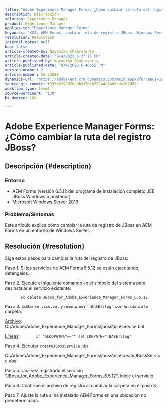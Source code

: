 ```yaml
---
title: "Adobe Experience Manager Forms: ¿Cómo cambiar la ruta del registro de JBoss?"
description: Descripción
solution: Experience Manager
product: Experience Manager
applies-to: "Experience Manager Forms"
keywords: "KCS, AEM Forms, cambiar ruta de registro JBoss, Windows Server"
resolution: Resolution
internal-notes: null
bug: false
article-created-by: Nayanika Chakravarty
article-created-date: "9/4/2023 6:37:15 PM"
article-published-by: Nayanika Chakravarty
article-published-date: "9/4/2023 6:46:55 PM"
version-number: 2
article-number: KA-22689
dynamics-url: "https://adobe-ent.crm.dynamics.com/main.aspx?forceUCI=1&pagetype=entityrecord&etn=knowledgearticle&id=0f89b20c-524b-ee11-be6e-6045bd0067ea"
source-git-commit: f333d0f92d2ba9b637bcb75244c0409ede167d90
workflow-type: tm+mt
source-wordcount: '170'
ht-degree: 10%

---
```


# Adobe Experience Manager Forms: ¿Cómo cambiar la ruta del registro JBoss?

## Descripción {#description}


### Entorno

- AEM Forms (versión 6.5.12 del programa de instalación completo JEE JBoss Windows o posterior)
- Microsoft Windows Server 2019


### Problema/Síntomas

Este artículo explica cómo cambiar la ruta de registro de JBoss en AEM Forms en un entorno de Windows Server.


## Resolución {#resolution}


Siga estos pasos para cambiar la ruta del registro de JBoss:

Paso 1. Si los servicios de AEM Forms 6.5.12 se están ejecutando, deténgalos.

Paso 2. Ejecute el siguiente comando en el símbolo del sistema para desinstalar el servicio existente:

`       sc delete JBoss_for_Adobe_Experience_Manager_Forms_6.5.12`

Paso 3. Editar `service.bat` y reemplace `"!BASE!\log"` con la ruta de la carpeta.

<u>Archivo</u>: C:\Adobe\Adobe_Experience_Manager_Forms\jboss\bin\service.bat

<u>Líneas</u>:
            `if "%LOGPATH%"=="" set LOGPATH="!BASE!\log"`

Paso 4. Ejecutar `createJBossService.vbs`

C:\Adobe\Adobe_Experience_Manager_Forms\jboss\bin\createJBossService.vbs

Paso 5. Una vez registrado el servicio &quot;JBoss_for_Adobe_Experience_Manager_Forms_6.5.12&quot;, inicie el servicio.

Paso 6. Confirme el archivo de registro al cambiar la carpeta en el paso 3.

Paso 7. Ajuste la ruta si ha instalado AEM Forms en una ubicación no predeterminada.
